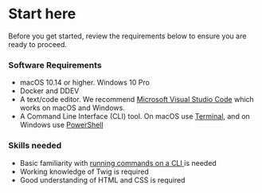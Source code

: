 # Start here

Before you get started, review the requirements below to ensure you are ready to proceed.

### Software Requirements

* macOS 10.14 or higher.  Windows 10 Pro
* Docker and DDEV
* A text/code editor.  We recommend [Microsoft Visual Studio Code](https://code.visualstudio.com/download) which works on macOS and Windows.
* A Command Line Interface \(CLI\) tool.  On macOS use [Terminal](https://www.youtube.com/watch?v=Jm8-UFf8IMg), and on Windows use [PowerShell](https://www.youtube.com/watch?v=VFuobJbbDtU)

### Skills needed

* Basic familiarity with [running commands on a CLI ](https://www.hongkiat.com/blog/web-designers-essential-command-lines/)is needed
* Working knowledge of Twig is required
* Good understanding of HTML and CSS is required

